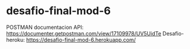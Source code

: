 # desafio-final-mod-6

POSTMAN documentacion API: https://documenter.getpostman.com/view/17109978/UV5UidTe
Desafio-heroku:  https://desafio-final-mod-6.herokuapp.com/ 
